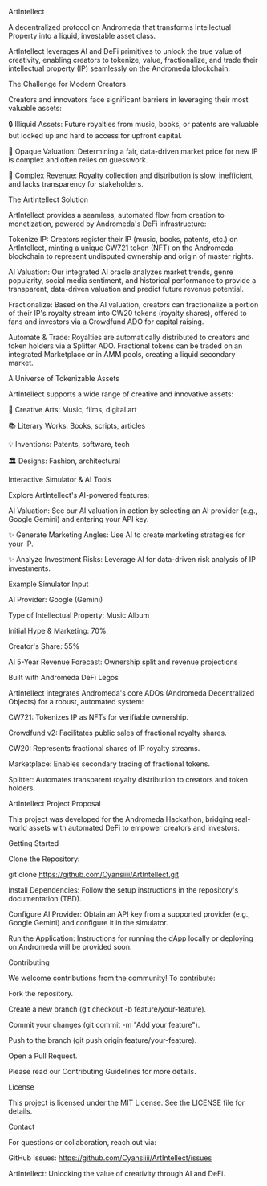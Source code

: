 ArtIntellect


A decentralized protocol on Andromeda that transforms Intellectual Property into a liquid, investable asset class.

ArtIntellect leverages AI and DeFi primitives to unlock the true value of creativity, enabling creators to tokenize, value, fractionalize, and trade their intellectual property (IP) seamlessly on the Andromeda blockchain.

The Challenge for Modern Creators

Creators and innovators face significant barriers in leveraging their most valuable assets:





🔒 Illiquid Assets: Future royalties from music, books, or patents are valuable but locked up and hard to access for upfront capital.



🤔 Opaque Valuation: Determining a fair, data-driven market price for new IP is complex and often relies on guesswork.



💸 Complex Revenue: Royalty collection and distribution is slow, inefficient, and lacks transparency for stakeholders.

The ArtIntellect Solution

ArtIntellect provides a seamless, automated flow from creation to monetization, powered by Andromeda's DeFi infrastructure:





Tokenize IP: Creators register their IP (music, books, patents, etc.) on ArtIntellect, minting a unique CW721 token (NFT) on the Andromeda blockchain to represent undisputed ownership and origin of master rights.



AI Valuation: Our integrated AI oracle analyzes market trends, genre popularity, social media sentiment, and historical performance to provide a transparent, data-driven valuation and predict future revenue potential.



Fractionalize: Based on the AI valuation, creators can fractionalize a portion of their IP's royalty stream into CW20 tokens (royalty shares), offered to fans and investors via a Crowdfund ADO for capital raising.



Automate & Trade: Royalties are automatically distributed to creators and token holders via a Splitter ADO. Fractional tokens can be traded on an integrated Marketplace or in AMM pools, creating a liquid secondary market.

A Universe of Tokenizable Assets

ArtIntellect supports a wide range of creative and innovative assets:





🎨 Creative Arts: Music, films, digital art



📚 Literary Works: Books, scripts, articles



💡 Inventions: Patents, software, tech



🏛️ Designs: Fashion, architectural

Interactive Simulator & AI Tools

Explore ArtIntellect's AI-powered features:





AI Valuation: See our AI valuation in action by selecting an AI provider (e.g., Google Gemini) and entering your API key.



✨ Generate Marketing Angles: Use AI to create marketing strategies for your IP.



✨ Analyze Investment Risks: Leverage AI for data-driven risk analysis of IP investments.

Example Simulator Input





AI Provider: Google (Gemini)



Type of Intellectual Property: Music Album



Initial Hype & Marketing: 70%



Creator's Share: 55%



AI 5-Year Revenue Forecast: Ownership split and revenue projections

Built with Andromeda DeFi Legos

ArtIntellect integrates Andromeda's core ADOs (Andromeda Decentralized Objects) for a robust, automated system:





CW721: Tokenizes IP as NFTs for verifiable ownership.



Crowdfund v2: Facilitates public sales of fractional royalty shares.



CW20: Represents fractional shares of IP royalty streams.



Marketplace: Enables secondary trading of fractional tokens.



Splitter: Automates transparent royalty distribution to creators and token holders.

ArtIntellect Project Proposal

This project was developed for the Andromeda Hackathon, bridging real-world assets with automated DeFi to empower creators and investors.

Getting Started





Clone the Repository:

git clone https://github.com/Cyansiiii/ArtIntellect.git



Install Dependencies: Follow the setup instructions in the repository's documentation (TBD).



Configure AI Provider: Obtain an API key from a supported provider (e.g., Google Gemini) and configure it in the simulator.



Run the Application: Instructions for running the dApp locally or deploying on Andromeda will be provided soon.

Contributing

We welcome contributions from the community! To contribute:





Fork the repository.



Create a new branch (git checkout -b feature/your-feature).



Commit your changes (git commit -m "Add your feature").



Push to the branch (git push origin feature/your-feature).



Open a Pull Request.

Please read our Contributing Guidelines for more details.

License

This project is licensed under the MIT License. See the LICENSE file for details.

Contact

For questions or collaboration, reach out via:





GitHub Issues: https://github.com/Cyansiiii/ArtIntellect/issues


ArtIntellect: Unlocking the value of creativity through AI and DeFi.
